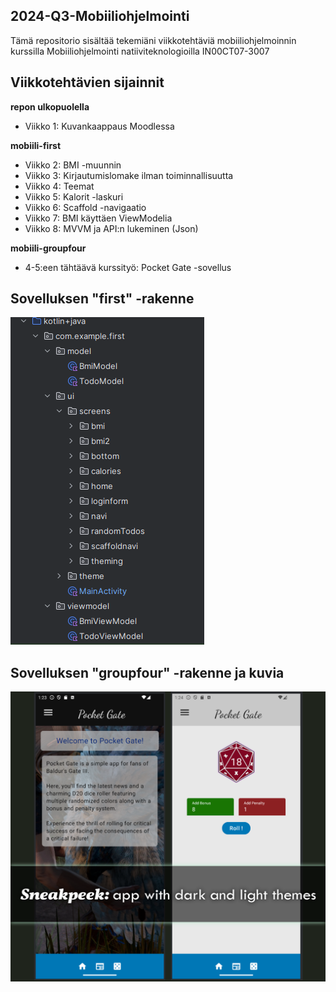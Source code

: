 ## 2024-Q3-Mobiiliohjelmointi

Tämä repositorio sisältää tekemiäni viikkotehtäviä mobiiliohjelmoinnin kurssilla Mobiiliohjelmointi
natiiviteknologioilla IN00CT07-3007

## Viikkotehtävien sijainnit

**repon ulkopuolella**

- Viikko 1: Kuvankaappaus Moodlessa

**mobiili-first**

- Viikko 2: BMI -muunnin
- Viikko 3: Kirjautumislomake ilman toiminnallisuutta
- Viikko 4: Teemat
- Viikko 5: Kalorit -laskuri
- Viikko 6: Scaffold -navigaatio
- Viikko 7: BMI käyttäen ViewModelia
- Viikko 8: MVVM ja API:n lukeminen (Json)

**mobiili-groupfour**

- 4-5:een tähtäävä kurssityö: Pocket Gate -sovellus

## Sovelluksen "first" -rakenne

![alt text](image-1.png)

## Sovelluksen "groupfour" -rakenne ja kuvia

![SneakPeek: App with dark and light themes](image.png)